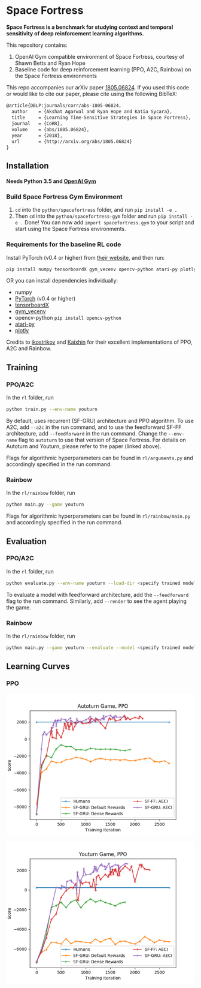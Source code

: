 # Space Fortress

**Space Fortress is a benchmark for studying context and temporal sensitivity of deep reinforcement learning algorithms.**

This repository contains:
1. OpenAI Gym compatible environment of Space Fortress, courtesy of Shawn Betts and Ryan Hope
2. Baseline code for deep reinforcement learning (PPO, A2C, Rainbow) on the Space Fortress environments

This repo accompanies our arXiv paper [1805.06824](https://arxiv.org/abs/1805.06824). If you used this code or would like to cite our paper, please cite using the following BibTeX:

    @article{DBLP:journals/corr/abs-1805-06824,
      author    = {Akshat Agarwal and Ryan Hope and Katia Sycara},
      title     = {Learning Time-Sensitive Strategies in Space Fortress},
      journal   = {CoRR},
      volume    = {abs/1805.06824},
      year      = {2018},
      url       = {http://arxiv.org/abs/1805.06824}
    }

## Installation

#### Needs Python 3.5 and [OpenAI Gym](https://github.com/openai/gym)

### Build Space Fortress Gym Environment
1. `cd` into the `python/spacefortress` folder, and run `pip install -e .`
2. Then `cd` into the `python/spacefortress-gym` folder and run `pip install -e .`
Done! You can now add `import spacefortress.gym` to your script and start using the Space Fortress environments.

### Requirements for the baseline RL code
Install PyTorch (v0.4 or higher) from [their website](https://pytorch.org), and then run:
```bash
pip install numpy tensorboardX gym_vecenv opencv-python atari-py plotly
```
OR you can install dependencies individually:
* numpy
* [PyTorch](https://pytorch.org) (v0.4 or higher)
* [tensorboardX](https://github.com/lanpa/tensorboardX)
* [gym_vecenv](https://github.com/agakshat/gym_vecenv)
* opencv-python `pip install opencv-python`
* [atari-py](https://github.com/openai/atari-py)
* [plotly](https://github.com/plotly/plotly.py)


Credits to [ikostrikov](https://github.com/ikostrikov/pytorch-a2c-ppo-acktr) and [Kaixhin](https://github.com/Kaixhin/Rainbow) for their excellent implementations of PPO, A2C and Rainbow.

## Training
### PPO/A2C
In the `rl` folder, run 
```bash
python train.py --env-name youturn
```
By default, uses recurrent (SF-GRU) architecture and PPO algorithm. To use A2C, add `--a2c` in the run command, and to use the feedforward SF-FF architecture, add `--feedforward` in the run command. Change the `--env-name` flag to `autoturn` to use that version of Space Fortress. For details on Autoturn and Youturn, please refer to the paper (linked above).

Flags for algorithmic hyperparameters can be found in `rl/arguments.py` and accordingly specified in the run command.

### Rainbow
In the `rl/rainbow` folder, run
```bash
python main.py --game youturn
```
Flags for algorithmic hyperparameters can be found in `rl/rainbow/main.py` and accordingly specified in the run command.

## Evaluation
### PPO/A2C
In the `rl` folder, run 
```bash
python evaluate.py --env-name youturn --load-dir <specify trained model file>
```
To evaluate a model with feedforward architecture, add the `--feedforward` flag to the run command. Similarly, add `--render` to see the agent playing the game.

### Rainbow
In the `rl/rainbow` folder, run
```bash
python main.py --game youturn --evaluate --model <specify trained model file>
```

## Learning Curves
### PPO

![autoturn learning curves](./rl/imgs/autoturn_ppo.png)

![youturn learning curves](./rl/imgs/youturn_ppo.png)

